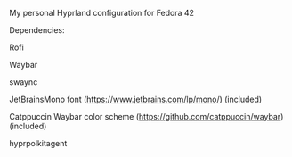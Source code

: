 My personal Hyprland configuration for Fedora 42

Dependencies:

Rofi

Waybar

swaync

JetBrainsMono font (https://www.jetbrains.com/lp/mono/) (included)

Catppuccin Waybar color scheme (https://github.com/catppuccin/waybar) (included)

hyprpolkitagent
